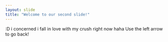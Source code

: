 ```yaml
---
layout: slide
title: "Welcome to our second slide!"
---
```

:D i concerned i fall in love with my crush right now haha
Use the left arrow to go back!
